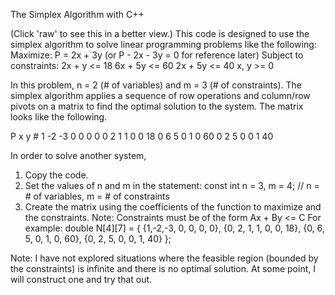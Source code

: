 The Simplex Algorithm with C++

(Click 'raw' to see this in a better view.)
This code is designed to use the simplex algorithm to solve linear programming problems like the following:
Maximize: P = 2x + 3y (or P - 2x - 3y = 0 for reference later)
Subject to constraints:
2x + y <= 18
6x + 5y <= 60
2x + 5y <= 40
x, y >= 0

In this problem, n = 2 (# of variables) and m = 3 (# of constraints).  The simplex algorithm applies a sequence of row operations and column/row pivots on a matrix to find the optimal solution to the system.  The matrix looks like the following.

P   x   y            #
1  -2  -3  0  0  0   0
0   2   1  1  0  0  18
0   6   5  0  1  0  60
0   2   5  0  0  1  40

In order to solve another system, 
1. Copy the code.
2. Set the values of n and m in the statement:     const int n = 3, m = 4;		// n = # of variables, m = # of constraints
3. Create the matrix using the coefficients of the function to maximize and the constraints.  Note:  Constraints must be of the form Ax + By <= C
For example: double N[4][7] = { {1,-2,-3, 0, 0, 0,  0},
				                        {0, 2, 1, 1, 0, 0, 18},
				                        {0, 6, 5, 0, 1, 0, 60},
				                        {0, 2, 5, 0, 0, 1, 40} };
                                
Note:  I have not explored situations where the feasible region (bounded by the constraints) is infinite and there is no optimal solution.  At some point, I will construct one and try that out.  
